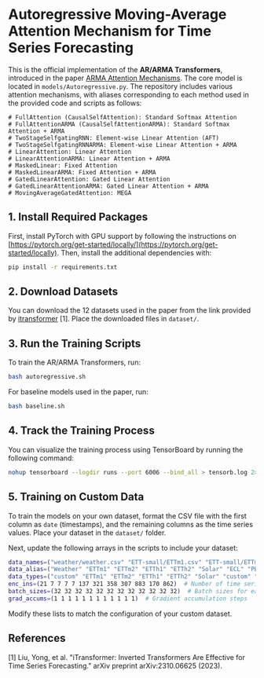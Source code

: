# Autoregressive Moving-Average Attention Mechanism for Time Series Forecasting

This is the official implementation of the **AR/ARMA Transformers**, introduced in the paper [ARMA Attention Mechanisms](https://arxiv.org/abs/2410.03159). The core model is located in `models/Autoregressive.py`. The repository includes various attention mechanisms, with aliases corresponding to each method used in the provided code and scripts as follows:

```
# FullAttention (CausalSelfAttention): Standard Softmax Attention
# FullAttentionARMA (CausalSelfAttentionARMA): Standard Softmax Attention + ARMA
# TwoStageSelfgatingRNN: Element-wise Linear Attention (AFT)
# TwoStageSelfgatingRNNARMA: Element-wise Linear Attention + ARMA
# LinearAttention: Linear Attention
# LinearAttentionARMA: Linear Attention + ARMA
# MaskedLinear: Fixed Attention
# MaskedLinearARMA: Fixed Attention + ARMA
# GatedLinearAttention: Gated Linear Attention
# GatedLinearAttentionARMA: Gated Linear Attention + ARMA
# MovingAverageGatedAttention: MEGA
```

## 1. Install Required Packages

First, install PyTorch with GPU support by following the instructions on [https://pytorch.org/get-started/locally/](https://pytorch.org/get-started/locally). Then, install the additional dependencies with:

```bash
pip install -r requirements.txt
```

## 2. Download Datasets

You can download the 12 datasets used in the paper from the link provided by [itransformer](https://drive.google.com/file/d/1l51QsKvQPcqILT3DwfjCgx8Dsg2rpjot/view) [1]. Place the downloaded files in `dataset/`.

## 3. Run the Training Scripts

To train the AR/ARMA Transformers, run:

```bash
bash autoregressive.sh
```

For baseline models used in the paper, run:

```bash
bash baseline.sh
```

## 4. Track the Training Process

You can visualize the training process using TensorBoard by running the following command:

```bash
nohup tensorboard --logdir runs --port 6006 --bind_all > tensorb.log 2>&1 &
```

## 5. Training on Custom Data

To train the models on your own dataset, format the CSV file with the first column as `date` (timestamps), and the remaining columns as the time series values. Place your dataset in the `dataset/` folder. 

Next, update the following arrays in the scripts to include your dataset:

```bash
data_names=("weather/weather.csv" "ETT-small/ETTm1.csv" "ETT-small/ETTm2.csv" "ETT-small/ETTh1.csv" "ETT-small/ETTh2.csv" "Solar/solar_AL.txt" "electricity/electricity.csv" "PEMS/PEMS03.npz" "PEMS/PEMS04.npz" "PEMS/PEMS07.npz" "PEMS/PEMS08.npz" "traffic/traffic.csv")
data_alias=("Weather" "ETTm1" "ETTm2" "ETTh1" "ETTh2" "Solar" "ECL" "PEMS03" "PEMS04" "PEMS07" "PEMS08" "Traffic")
data_types=("custom" "ETTm1" "ETTm2" "ETTh1" "ETTh2" "Solar" "custom" "PEMS" "PEMS" "PEMS" "PEMS" "custom")
enc_ins=(21 7 7 7 7 137 321 358 307 883 170 862)  # Number of time series in each dataset
batch_sizes=(32 32 32 32 32 32 32 32 32 32 32 32)  # Batch sizes for each dataset
grad_accums=(1 1 1 1 1 1 1 1 1 1 1 1)  # Gradient accumulation steps
```

Modify these lists to match the configuration of your custom dataset.

## References

[1] Liu, Yong, et al. "iTransformer: Inverted Transformers Are Effective for Time Series Forecasting." arXiv preprint arXiv:2310.06625 (2023).
